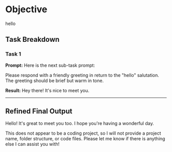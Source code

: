 # Objective

hello

## Task Breakdown

### Task 1

**Prompt:**
Here is the next sub-task prompt:

Please respond with a friendly greeting in return to the "hello" salutation. The greeting should be brief but warm in tone.

**Result:**
Hey there! It's nice to meet you.

---

## Refined Final Output

Hello! It's great to meet you too. I hope you're having a wonderful day.

This does not appear to be a coding project, so I will not provide a project name, folder structure, or code files. Please let me know if there is anything else I can assist you with!